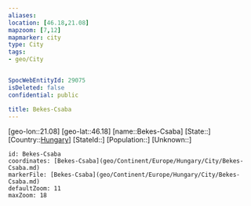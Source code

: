 ```yaml
---
aliases: 
location: [46.18,21.08]
mapzoom: [7,12] 
mapmarker: city 
type: City
tags:
- geo/City


SpocWebEntityId: 29075
isDeleted: false
confidential: public

title: Bekes-Csaba
---
```

[geo-lon::21.08]
[geo-lat::46.18]
[name::Bekes-Csaba]
[State::]
[Country::[Hungary](geo/Continent/Europe/Hungary.md)]
[StateId::]
[Population::]
[Unknown::]


```leaflet
id: Bekes-Csaba
coordinates: [Bekes-Csaba](geo/Continent/Europe/Hungary/City/Bekes-Csaba.md)
markerFile: [Bekes-Csaba](geo/Continent/Europe/Hungary/City/Bekes-Csaba.md)
defaultZoom: 11 
maxZoom: 18
```


